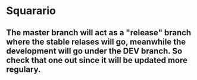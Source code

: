 # Squarario

## The master branch will act as a "release" branch where the stable relases will go, meanwhile the development will go under the DEV branch. So check that one out since it will be updated more regulary.
